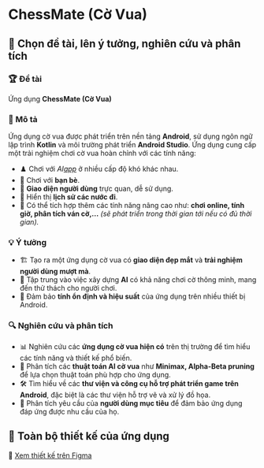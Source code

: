 # ChessMate (Cờ Vua)

## 📌 Chọn đề tài, lên ý tưởng, nghiên cứu và phân tích

### 🏆 Đề tài
Ứng dụng **ChessMate (Cờ Vua)**

### 📖 Mô tả
Ứng dụng cờ vua được phát triển trên nền tảng **Android**, sử dụng ngôn ngữ lập trình **Kotlin** và môi trường phát triển **Android Studio**. Ứng dụng cung cấp một trải nghiệm chơi cờ vua hoàn chỉnh với các tính năng:
- ♟️ Chơi với **AI*[app](app)* ở nhiều cấp độ khó khác nhau.
- 👥 Chơi với **bạn bè**.
- 🎨 **Giao diện người dùng** trực quan, dễ sử dụng.
- 📜 Hiển thị **lịch sử các nước đi**.
- 🚀 Có thể tích hợp thêm các tính năng nâng cao như: **chơi online, tính giờ, phân tích ván cờ,...** *(sẽ phát triển trong thời gian tới nếu có đủ thời gian).*

### 💡 Ý tưởng
- 🏗️ Tạo ra một ứng dụng cờ vua có **giao diện đẹp mắt** và **trải nghiệm người dùng mượt mà**.
- 🤖 Tập trung vào việc xây dựng **AI** có khả năng chơi cờ thông minh, mang đến thử thách cho người chơi.
- 📱 Đảm bảo **tính ổn định và hiệu suất** của ứng dụng trên nhiều thiết bị Android.

### 🔍 Nghiên cứu và phân tích
- 📊 Nghiên cứu các **ứng dụng cờ vua hiện có** trên thị trường để tìm hiểu các tính năng và thiết kế phổ biến.
- 🧠 Phân tích các **thuật toán AI cờ vua** như **Minimax, Alpha-Beta pruning** để lựa chọn thuật toán phù hợp cho ứng dụng.
- 🛠️ Tìm hiểu về các **thư viện và công cụ hỗ trợ phát triển game trên Android**, đặc biệt là các thư viện hỗ trợ vẽ và xử lý đồ họa.
- 🎯 Phân tích yêu cầu của **người dùng mục tiêu** để đảm bảo ứng dụng đáp ứng được nhu cầu của họ.

## 🎨 Toàn bộ thiết kế của ứng dụng
🔗 [Xem thiết kế trên Figma](https://www.figma.com/design/ibxAYiKNuh24MguSd8DVk7/ChessApp?node-id=0-1&t=rn9SRmmidI1D3XuA-1)

